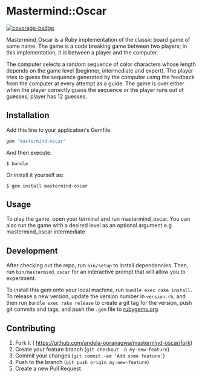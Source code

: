# Mastermind::Oscar
[![coverage-badge](https://cdn.rawgit.com/andela-ooranagwa/mastermind-oscar/master/coverage/coverage.svg)](http://andela-ooranagwa.github.io/mastermind-oscar/coverage/#_AllFiles)

Mastermind_Oscar is a Ruby implementation of the classic board game of same name. The game is a code breaking game between two players; in this implementation, it is between a player and the computer.

The computer selects a random sequence of color characters whose length depends on the game level (beginner, intermediate and expert). The player tries to guess the sequence generated by the computer using the feedback from the computer at every attempt as a guide.
The game is over either when the player correctly guess the sequence or the player runs out of guesses; player has 12 guesses.

## Installation

Add this line to your application's Gemfile:

```ruby
gem 'mastermind-oscar'
```

And then execute:

    $ bundle

Or install it yourself as:

    $ gem install mastermind-oscar

## Usage

To play the game, open your terminal and run mastermind_oscar. You can also run the game with a desired level as an optional argument e.g mastermind_oscar intermediate

## Development

After checking out the repo, run `bin/setup` to install dependencies. Then, run `bin/mastermind_oscar` for an interactive prompt that will allow you to experiment.

To install this gem onto your local machine, run `bundle exec rake install`. To release a new version, update the version number in `version.rb`, and then run `bundle exec rake release` to create a git tag for the version, push git commits and tags, and push the `.gem` file to [rubygems.org](https://rubygems.org).

## Contributing

1. Fork it ( https://github.com/andela-ooranagwa/mastermind-oscar/fork)
2. Create your feature branch (`git checkout -b my-new-feature`)
3. Commit your changes (`git commit -am 'Add some feature'`)
4. Push to the branch (`git push origin my-new-feature`)
5. Create a new Pull Request
